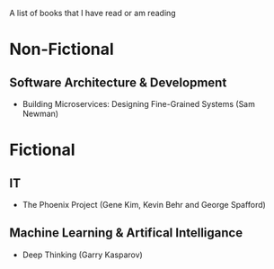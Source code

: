 A list of books that I have read or am reading

# Non-Fictional

## Software Architecture & Development
- Building Microservices: Designing Fine-Grained Systems (Sam Newman)

# Fictional

## IT
- The Phoenix Project (Gene Kim, Kevin Behr and George Spafford)

## Machine Learning & Artifical Intelligance
- Deep Thinking (Garry Kasparov)